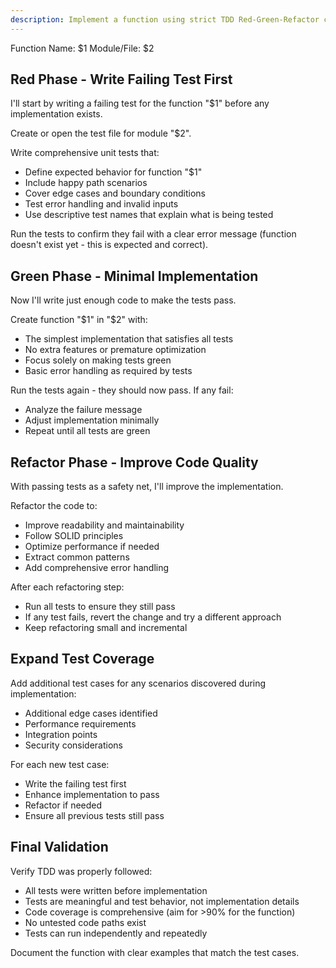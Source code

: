 ```yaml
---
description: Implement a function using strict TDD Red-Green-Refactor cycle
---
```

Function Name: $1
Module/File: $2

## Red Phase - Write Failing Test First

I'll start by writing a failing test for the function "$1" before any implementation exists.

Create or open the test file for module "$2".

Write comprehensive unit tests that:
- Define expected behavior for function "$1"
- Include happy path scenarios
- Cover edge cases and boundary conditions
- Test error handling and invalid inputs
- Use descriptive test names that explain what is being tested

Run the tests to confirm they fail with a clear error message (function doesn't exist yet - this is expected and correct).

## Green Phase - Minimal Implementation

Now I'll write just enough code to make the tests pass.

Create function "$1" in "$2" with:
- The simplest implementation that satisfies all tests
- No extra features or premature optimization
- Focus solely on making tests green
- Basic error handling as required by tests

Run the tests again - they should now pass. If any fail:
- Analyze the failure message
- Adjust implementation minimally
- Repeat until all tests are green

## Refactor Phase - Improve Code Quality

With passing tests as a safety net, I'll improve the implementation.

Refactor the code to:
- Improve readability and maintainability
- Follow SOLID principles
- Optimize performance if needed
- Extract common patterns
- Add comprehensive error handling

After each refactoring step:
- Run all tests to ensure they still pass
- If any test fails, revert the change and try a different approach
- Keep refactoring small and incremental

## Expand Test Coverage

Add additional test cases for any scenarios discovered during implementation:
- Additional edge cases identified
- Performance requirements
- Integration points
- Security considerations

For each new test case:
- Write the failing test first
- Enhance implementation to pass
- Refactor if needed
- Ensure all previous tests still pass

## Final Validation

Verify TDD was properly followed:
- All tests were written before implementation
- Tests are meaningful and test behavior, not implementation details
- Code coverage is comprehensive (aim for >90% for the function)
- No untested code paths exist
- Tests can run independently and repeatedly

Document the function with clear examples that match the test cases.